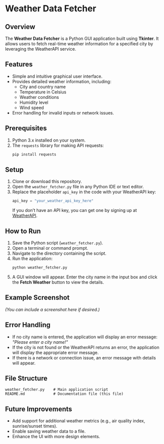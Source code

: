 # Weather Data Fetcher

## Overview
The **Weather Data Fetcher** is a Python GUI application built using **Tkinter**. It allows users to fetch real-time weather information for a specified city by leveraging the WeatherAPI service.

## Features
- Simple and intuitive graphical user interface.
- Provides detailed weather information, including:
  - City and country name
  - Temperature in Celsius
  - Weather conditions
  - Humidity level
  - Wind speed
- Error handling for invalid inputs or network issues.

## Prerequisites
1. Python 3.x installed on your system.
2. The `requests` library for making API requests:
   ```bash
   pip install requests
   ```

## Setup
1. Clone or download this repository.
2. Open the `weather_fetcher.py` file in any Python IDE or text editor.
3. Replace the placeholder `api_key` in the code with your WeatherAPI key:
   ```python
   api_key = "your_weather_api_key_here"
   ```
   If you don’t have an API key, you can get one by signing up at [WeatherAPI](https://www.weatherapi.com/).

## How to Run
1. Save the Python script (`weather_fetcher.py`).
2. Open a terminal or command prompt.
3. Navigate to the directory containing the script.
4. Run the application:
   ```bash
   python weather_fetcher.py
   ```
5. A GUI window will appear. Enter the city name in the input box and click the **Fetch Weather** button to view the details.

## Example Screenshot
*(You can include a screenshot here if desired.)*

## Error Handling
- If no city name is entered, the application will display an error message: *"Please enter a city name!"*
- If the city is not found or the WeatherAPI returns an error, the application will display the appropriate error message.
- If there is a network or connection issue, an error message with details will appear.

## File Structure
```
weather_fetcher.py    # Main application script
README.md             # Documentation file (this file)
```

## Future Improvements
- Add support for additional weather metrics (e.g., air quality index, sunrise/sunset times).
- Enable saving weather data to a file.
- Enhance the UI with more design elements.
